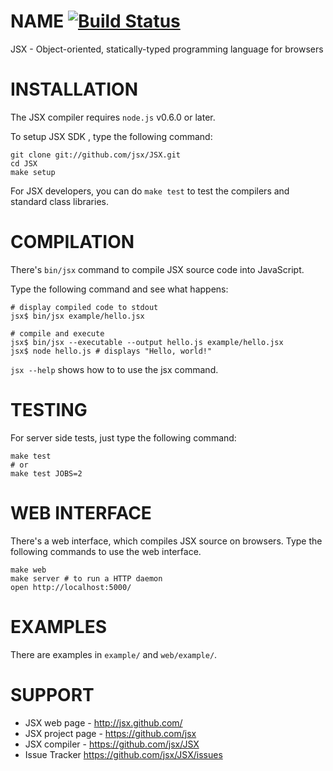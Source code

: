 NAME [![Build Status](https://secure.travis-ci.org/jsx/JSX.png)](http://travis-ci.org/jsx/JSX.png)
=======================

JSX - Object-oriented, statically-typed programming language for browsers

INSTALLATION
=======================

The JSX compiler requires `node.js` v0.6.0 or later.

To setup JSX SDK , type the following command:

    git clone git://github.com/jsx/JSX.git
    cd JSX
    make setup

For JSX developers, you can do `make test` to test the compilers and standard class libraries.


COMPILATION
=======================

There's `bin/jsx` command to compile JSX source code into JavaScript.

Type the following command and see what happens:

    # display compiled code to stdout
    jsx$ bin/jsx example/hello.jsx

    # compile and execute
    jsx$ bin/jsx --executable --output hello.js example/hello.jsx
    jsx$ node hello.js # displays "Hello, world!"

`jsx --help` shows how to to use the jsx command.

TESTING
=======================

For server side tests, just type the following command:

    make test
    # or
    make test JOBS=2

WEB INTERFACE
=======================

There's a web interface, which compiles JSX source on browsers.
Type the following commands to use the web interface.

    make web
    make server # to run a HTTP daemon
    open http://localhost:5000/

EXAMPLES
=======================

There are examples in `example/` and `web/example/`.

SUPPORT
=======================

* JSX web page - http://jsx.github.com/
* JSX project page - https://github.com/jsx
* JSX compiler - https://github.com/jsx/JSX
* Issue Tracker https://github.com/jsx/JSX/issues

